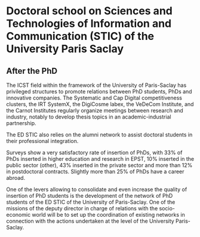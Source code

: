 # Doctoral school on Sciences and Technologies of Information and Communication (STIC) of the University Paris Saclay

## After the PhD

The ICST field within the framework of the University of Paris-Saclay has privileged structures to promote relations between PhD students, PhDs and innovative companies. The Systematic and Cap Digital competitiveness clusters, the IRT SystemX, the DigiCosme labex, the VeDeCom Institute, and the Carnot Institutes regularly organize meetings between research and industry, notably to develop thesis topics in an academic-industrial partnership.

The ED STIC also relies on the alumni network to assist doctoral students in their professional integration.

Surveys show a very satisfactory rate of insertion of PhDs, with 33% of PhDs inserted in higher education and research in EPST, 10% inserted in the public sector (other), 43% inserted in the private sector and more than 12% in postdoctoral contracts. Slightly more than 25% of PhDs have a career abroad.

One of the levers allowing to consolidate and even increase the quality of insertion of PhD students is the development of the network of PhD students of the ED STIC of the University of Paris-Saclay. One of the missions of the deputy director in charge of relations with the socio-economic world will be to set up the coordination of existing networks in connection with the actions undertaken at the level of the University Paris-Saclay.
